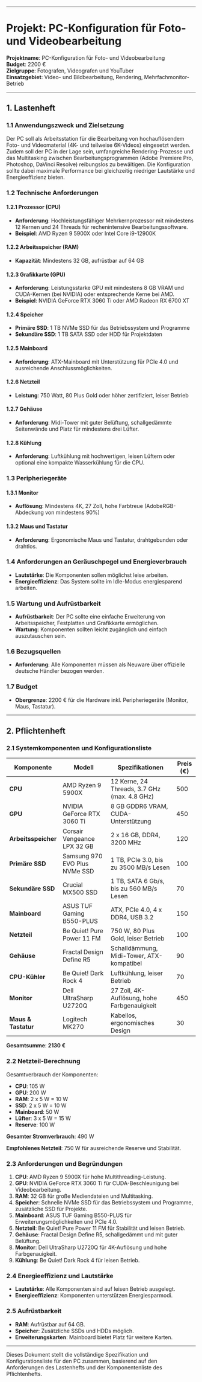 

---

# **Projekt: PC-Konfiguration für Foto- und Videobearbeitung**

**Projektname**: PC-Konfiguration für Foto- und Videobearbeitung  
**Budget**: 2200 €  
**Zielgruppe**: Fotografen, Videografen und YouTuber  
**Einsatzgebiet**: Video- und Bildbearbeitung, Rendering, Mehrfachmonitor-Betrieb

---

## **1. Lastenheft**

### **1.1 Anwendungszweck und Zielsetzung**

Der PC soll als Arbeitsstation für die Bearbeitung von hochauflösendem Foto- und Videomaterial (4K- und teilweise 6K-Videos) eingesetzt werden. Zudem soll der PC in der Lage sein, umfangreiche Rendering-Prozesse und das Multitasking zwischen Bearbeitungsprogrammen (Adobe Premiere Pro, Photoshop, DaVinci Resolve) reibungslos zu bewältigen. Die Konfiguration sollte dabei maximale Performance bei gleichzeitig niedriger Lautstärke und Energieeffizienz bieten.

### **1.2 Technische Anforderungen**

#### 1.2.1 Prozessor (CPU)
- **Anforderung**: Hochleistungsfähiger Mehrkernprozessor mit mindestens 12 Kernen und 24 Threads für rechenintensive Bearbeitungssoftware.
- **Beispiel**: AMD Ryzen 9 5900X oder Intel Core i9-12900K

#### 1.2.2 Arbeitsspeicher (RAM)
- **Kapazität**: Mindestens 32 GB, aufrüstbar auf 64 GB

#### 1.2.3 Grafikkarte (GPU)
- **Anforderung**: Leistungsstarke GPU mit mindestens 8 GB VRAM und CUDA-Kernen (bei NVIDIA) oder entsprechende Kerne bei AMD.
- **Beispiel**: NVIDIA GeForce RTX 3060 Ti oder AMD Radeon RX 6700 XT

#### 1.2.4 Speicher
- **Primäre SSD**: 1 TB NVMe SSD für das Betriebssystem und Programme
- **Sekundäre SSD**: 1 TB SATA SSD oder HDD für Projektdaten

#### 1.2.5 Mainboard
- **Anforderung**: ATX-Mainboard mit Unterstützung für PCIe 4.0 und ausreichende Anschlussmöglichkeiten.

#### 1.2.6 Netzteil
- **Leistung**: 750 Watt, 80 Plus Gold oder höher zertifiziert, leiser Betrieb

#### 1.2.7 Gehäuse
- **Anforderung**: Midi-Tower mit guter Belüftung, schallgedämmte Seitenwände und Platz für mindestens drei Lüfter.

#### 1.2.8 Kühlung
- **Anforderung**: Luftkühlung mit hochwertigen, leisen Lüftern oder optional eine kompakte Wasserkühlung für die CPU.

### **1.3 Peripheriegeräte**

#### 1.3.1 Monitor
- **Auflösung**: Mindestens 4K, 27 Zoll, hohe Farbtreue (AdobeRGB-Abdeckung von mindestens 90%)

#### 1.3.2 Maus und Tastatur
- **Anforderung**: Ergonomische Maus und Tastatur, drahtgebunden oder drahtlos.

### **1.4 Anforderungen an Geräuschpegel und Energieverbrauch**

- **Lautstärke**: Die Komponenten sollen möglichst leise arbeiten.
- **Energieeffizienz**: Das System sollte im Idle-Modus energiesparend arbeiten.

### **1.5 Wartung und Aufrüstbarkeit**

- **Aufrüstbarkeit**: Der PC sollte eine einfache Erweiterung von Arbeitsspeicher, Festplatten und Grafikkarte ermöglichen.
- **Wartung**: Komponenten sollten leicht zugänglich und einfach auszutauschen sein.

### **1.6 Bezugsquellen**

- **Anforderung**: Alle Komponenten müssen als Neuware über offizielle deutsche Händler bezogen werden.

### **1.7 Budget**

- **Obergrenze**: 2200 € für die Hardware inkl. Peripheriegeräte (Monitor, Maus, Tastatur).

---

## **2. Pflichtenheft**

### **2.1 Systemkomponenten und Konfigurationsliste**

| Komponente      | Modell                                  | Spezifikationen                                 | Preis (€) |
|-----------------|-----------------------------------------|-------------------------------------------------|-----------|
| **CPU**         | AMD Ryzen 9 5900X                       | 12 Kerne, 24 Threads, 3.7 GHz (max. 4.8 GHz)    | 500       |
| **GPU**         | NVIDIA GeForce RTX 3060 Ti              | 8 GB GDDR6 VRAM, CUDA-Unterstützung             | 450       |
| **Arbeitsspeicher** | Corsair Vengeance LPX 32 GB        | 2 x 16 GB, DDR4, 3200 MHz                       | 120       |
| **Primäre SSD** | Samsung 970 EVO Plus NVMe SSD           | 1 TB, PCIe 3.0, bis zu 3500 MB/s Lesen          | 100       |
| **Sekundäre SSD** | Crucial MX500 SSD                    | 1 TB, SATA 6 Gb/s, bis zu 560 MB/s Lesen        | 70        |
| **Mainboard**   | ASUS TUF Gaming B550-PLUS               | ATX, PCIe 4.0, 4 x DDR4, USB 3.2                | 150       |
| **Netzteil**    | Be Quiet! Pure Power 11 FM              | 750 W, 80 Plus Gold, leiser Betrieb             | 100       |
| **Gehäuse**     | Fractal Design Define R5                | Schalldämmung, Midi-Tower, ATX-kompatibel       | 90        |
| **CPU-Kühler**  | Be Quiet! Dark Rock 4                   | Luftkühlung, leiser Betrieb                     | 70        |
| **Monitor**     | Dell UltraSharp U2720Q                  | 27 Zoll, 4K-Auflösung, hohe Farbgenauigkeit     | 450       |
| **Maus & Tastatur** | Logitech MK270                    | Kabellos, ergonomisches Design                  | 30        |

**Gesamtsumme**: **2130 €**

### **2.2 Netzteil-Berechnung**

Gesamtverbrauch der Komponenten:

- **CPU**: 105 W
- **GPU**: 200 W
- **RAM**: 2 x 5 W = 10 W
- **SSD**: 2 x 5 W = 10 W
- **Mainboard**: 50 W
- **Lüfter**: 3 x 5 W = 15 W
- **Reserve**: 100 W

**Gesamter Stromverbrauch**: 490 W

**Empfohlenes Netzteil**: 750 W für ausreichende Reserve und Stabilität.

### **2.3 Anforderungen und Begründungen**

1. **CPU**: AMD Ryzen 9 5900X für hohe Multithreading-Leistung.
2. **GPU**: NVIDIA GeForce RTX 3060 Ti für CUDA-Beschleunigung bei Videobearbeitung.
3. **RAM**: 32 GB für große Mediendateien und Multitasking.
4. **Speicher**: Schnelle NVMe SSD für das Betriebssystem und Programme, zusätzliche SSD für Projekte.
5. **Mainboard**: ASUS TUF Gaming B550-PLUS für Erweiterungsmöglichkeiten und PCIe 4.0.
6. **Netzteil**: Be Quiet! Pure Power 11 FM für Stabilität und leisen Betrieb.
7. **Gehäuse**: Fractal Design Define R5, schallgedämmt und mit guter Belüftung.
8. **Monitor**: Dell UltraSharp U2720Q für 4K-Auflösung und hohe Farbgenauigkeit.
9. **Kühlung**: Be Quiet! Dark Rock 4 für leisen Betrieb.

### **2.4 Energieeffizienz und Lautstärke**

- **Lautstärke**: Alle Komponenten sind auf leisen Betrieb ausgelegt.
- **Energieeffizienz**: Komponenten unterstützen Energiesparmodi.

### **2.5 Aufrüstbarkeit**

- **RAM**: Aufrüstbar auf 64 GB.
- **Speicher**: Zusätzliche SSDs und HDDs möglich.
- **Erweiterungskarten**: Mainboard bietet Platz für weitere Karten.

---

Dieses Dokument stellt die vollständige Spezifikation und Konfigurationsliste für den PC zusammen, basierend auf den Anforderungen des Lastenhefts und der Komponentenliste des Pflichtenhefts.

